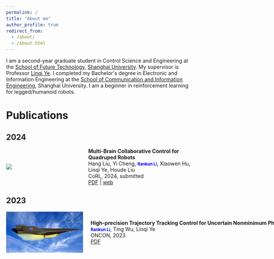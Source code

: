 ```yaml
---
permalink: /
title: "About me"
author_profile: true
redirect_from: 
  - /about/
  - /about.html
---
```

I am a second-year graduate student in Control Science and Engineering at the [School of Future Technology](https://ai.shu.edu.cn/), [Shanghai University](https://www.shu.edu.cn/). My supervisor is Professor [Linqi Ye](https://linqi-ye.github.io/). I completed my Bachelor's degree in Electronic and Information Engineering at the [School of Communication and Information Engineering](https://scie.shu.edu.cn/), Shanghai University. I am a beginner in reinforcement learning for legged/humanoid robots.
# Publications
## 2024
<div style="display: flex; align-items: center;">
    <img src="../images/2024corl.png" width="300" style="float: left; margin-right: 20px;">
    <div style="display: block;">
      <strong>Multi-Brain Collaborative Control for Quadruped Robots</strong>
      <br style="font-size: 0.8em;">Hang Liu, Yi Cheng, <strong style="color: blue; font-size: 0.8em;">Rankun Li</strong>, Xiaowen Hu, Linqi Ye, Houde Liu
      <br style="font-size: 0.8em;">CoRL, 2024, submitted
      <br style="font-size: 0.8em;"><a href="/files/CoRL24.pdf" target="_blank">PDF</a> | <a href="https://quad-mbc.github.io/" target="_blank">web</a>
    </div>
</div>

## 2023
<div style="display: flex; align-items: center;">
    <img src="../images/oncon.png" width="300" style="float: left; margin-right: 20px;">
    <div style="display: block;">
      <strong style="white-space: nowrap;">High-precision Trajectory Tracking Control for Uncertain Nonminimum Phase Hypersonic Vehicles</strong>
      <br style="font-size: 0.8em;"><strong style="color: blue; font-size: 0.8em;">Rankun Li</strong>, Ting Wu, Linqi Ye
      <br style="font-size: 0.8em;">ONCON, 2023
      <br style="font-size: 0.8em;"><a href="/files/ONCON.pdf" target="_blank">PDF</a> 
    </div>
</div>



